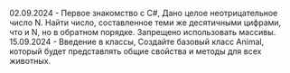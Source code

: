 02.09.2024 - Первое знакомство с C#, Дано целое неотрицательное число N. Найти число, составленное теми же десятичными цифрами, что и N, но в обратном порядке. Запрещено использовать массивы.
15.09.2024 - Введение в классы, Создайте базовый класс Animal, который будет представлять общие свойства и методы для всех животных.
